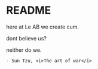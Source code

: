 # README #

here at Le AB we create cum.

dont believe us?

neither do we.

    - Sun Tzu, <i>The art of war</i>